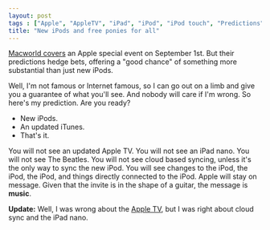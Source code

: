 ```yaml
---
layout: post
tags : ["Apple", "AppleTV", "iPad", "iPod", "iPod touch", "Predictions"]
title: "New iPods and free ponies for all"
---
```

[Macworld covers][1] an Apple special event on September 1st. But their predictions hedge bets, offering a "good chance" of something more substantial than just new iPods.

[1]: http://www.macworld.com/article/153661/2010/08/pondering_media_event_2010.html

<!--more-->

Well, I'm not famous or Internet famous, so I can go out on a limb and give you a guarantee of what you'll see. And nobody will care if I'm wrong. So here's my prediction. Are you ready?

* New iPods.
* An updated iTunes.
* That's it.

You will not see an updated Apple TV. You will not see an iPad nano. You will not see The Beatles. You will not see cloud based syncing, unless it's the only way to sync the new iPod. You will see changes to the iPod, the iPod, the iPod, and things directly connected to the iPod. Apple will stay on message. Given that the invite is in the shape of a guitar, the message is <strong>music</strong>.

**Update:** Well, I was wrong about the [Apple TV][2], but I was right about cloud sync and the iPad nano.

[2]: http://www.apple.com/appletv/